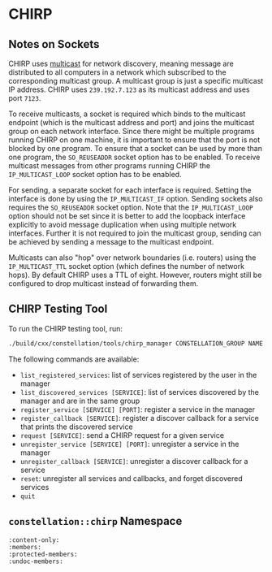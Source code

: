 # CHIRP

## Notes on Sockets

CHIRP uses [multicast](https://en.wikipedia.org/wiki/Multicast) for network discovery, meaning message are distributed to all
computers in a network which subscribed to the corresponding multicast group. A multicast group is just a specific multicast
IP address. CHIRP uses `239.192.7.123` as its multicast address and uses port `7123`.

To receive multicasts, a socket is required which binds to the multicast endpoint (which is the multicast address and port)
and joins the multicast group on each network interface. Since there might be multiple programs running CHIRP on one machine,
it is important to ensure that the port is not blocked by one program. To ensure that a socket can be used by more than one
program, the `SO_REUSEADDR` socket option has to be enabled. To receive multicast messages from other programs running CHIRP
the `IP_MULTICAST_LOOP` socket option has to be enabled.

For sending, a separate socket for each interface is required. Setting the interface is done by using the `IP_MULTICAST_IF`
option. Sending sockets also requires the `SO_REUSEADDR` socket option. Note that the `IP_MULTICAST_LOOP` option should not
be set since it is better to add the loopback interface explicitly to avoid message duplication when using multiple network
interfaces. Further it is not required to join the multicast group, sending can be achieved by sending a message to the
multicast endpoint.

Multicasts can also "hop" over network boundaries (i.e. routers) using the `IP_MULTICAST_TTL` socket option (which defines
the number of network hops). By default CHIRP uses a TTL of eight. However, routers might still be configured to drop
multicast instead of forwarding them.

## CHIRP Testing Tool

To run the CHIRP testing tool, run:

```sh
./build/cxx/constellation/tools/chirp_manager CONSTELLATION_GROUP NAME INTERFACE
```

The following commands are available:

- `list_registered_services`: list of services registered by the user in the manager
- `list_discovered_services [SERVICE]`: list of services discovered by the manager and are in the same group
- `register_service [SERVICE] [PORT]`: register a service in the manager
- `register_callback [SERVICE]`: register a discover callback for a service that prints the discovered service
- `request [SERVICE]`: send a CHIRP request for a given service
- `unregister_service [SERVICE] [PORT]`: unregister a service in the manager
- `unregister_callback [SERVICE]`: unregister a discover callback for a service
- `reset`: unregister all services and callbacks, and forget discovered services
- `quit`

## `constellation::chirp` Namespace

```{doxygennamespace} constellation::chirp
:content-only:
:members:
:protected-members:
:undoc-members:
```
